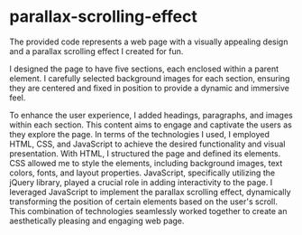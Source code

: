 # parallax-scrolling-effect
The provided code represents a web page with a visually appealing design and a parallax scrolling effect I created for fun. 

I designed the page to have five sections, each enclosed within a parent element. I carefully selected background images for each section, ensuring they are centered and fixed in position to provide a dynamic and immersive feel.

To enhance the user experience, I added headings, paragraphs, and images within each section. This content aims to engage and captivate the users as they explore the page.
In terms of the technologies I used, I employed HTML, CSS, and JavaScript to achieve the desired functionality and visual presentation. With HTML, I structured the page and defined its elements. CSS allowed me to style the elements, including background images, text colors, fonts, and layout properties. JavaScript, specifically utilizing the jQuery library, played a crucial role in adding interactivity to the page. I leveraged JavaScript to implement the parallax scrolling effect, dynamically transforming the position of certain elements based on the user's scroll. This combination of technologies seamlessly worked together to create an aesthetically pleasing and engaging web page.
